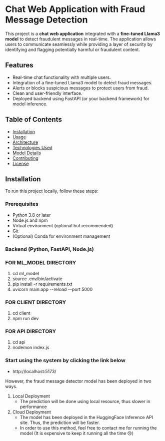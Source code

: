 # Chat Web Application with Fraud Message Detection

This project is a **chat web application** integrated with a **fine-tuned Llama3 model** to detect fraudulent messages in real-time. The application allows users to communicate seamlessly while providing a layer of security by identifying and flagging potentially harmful or fraudulent content.

## Features

- Real-time chat functionality with multiple users.
- Integration of a fine-tuned Llama3 model to detect fraud messages.
- Alerts or blocks suspicious messages to protect users from fraud.
- Clean and user-friendly interface.
- Deployed backend using FastAPI (or your backend framework) for model inference.

## Table of Contents

- [Installation](#installation)
- [Usage](#usage)
- [Architecture](#architecture)
- [Technologies Used](#technologies-used)
- [Model Details](#model-details)
- [Contributing](#contributing)
- [License](#license)

## Installation

To run this project locally, follow these steps:

### Prerequisites

- Python 3.8 or later
- Node.js and npm
- Virtual environment (optional but recommended)
- Git
- (Optional) Conda for environment management

### Backend (Python, FastAPI, Node.js)

### FOR ML_MODEL DIRECTORY
1. cd ml_model
2. source .env/bin/activate
3. pip install -r requirements.txt
4. uvicorn main:app --reload --port 5000

### FOR CLIENT DIRECTORY
1. cd client
2. npm run dev

### FOR API DIRECTORY
1. cd api
2. nodemon index.js

### Start using the system by clicking the link below
- http://localhost:5173/

However, the fraud message detector model has been deployed in two ways.
1. Local Deployment
   - The prediction will be done using local resource, thus slower in performance
2. Cloud Deployment
   - The model has been deployed in the HuggingFace Inference API site. Thus, the prediction will be faster.
   - In order to use this method, feel free to contact me for running the model (It is expensive to keep it running all the time 😢)
